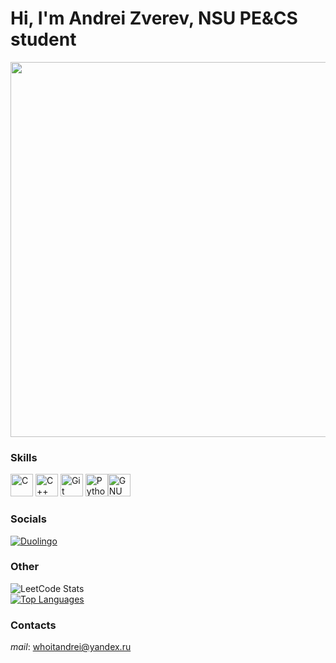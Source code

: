 # Hi, I'm Andrei Zverev, NSU PE&CS student



<div id="header" align="center">
  <img src="https://i.giphy.com/media/v1.Y2lkPTc5MGI3NjExY3U4a2tnanJudGJrbWt5bm5rOHBidG8xYWplNHUyemozMndqcmN4ZSZlcD12MV9pbnRlcm5hbF9naWZfYnlfaWQmY3Q9Zw/sUt8uDIusftiE/giphy.gif" width="600"/>
</div>


### Skills

<p align="left">
<a href="https://docs.microsoft.com/en-us/cpp/?view=msvc-170" target="_blank" rel="noreferrer"><img src="https://raw.githubusercontent.com/danielcranney/readme-generator/main/public/icons/skills/c-colored.svg" width="36" height="36" alt="C" /></a>
<a href="https://docs.microsoft.com/en-us/cpp/?view=msvc-170" target="_blank" rel="noreferrer"><img src="https://raw.githubusercontent.com/danielcranney/readme-generator/main/public/icons/skills/cplusplus-colored.svg" width="36" height="36" alt="C++" /></a>
<a href="https://git-scm.com/" target="_blank" rel="noreferrer"><img src="https://raw.githubusercontent.com/danielcranney/readme-generator/main/public/icons/skills/git-colored.svg" width="36" height="36" alt="Git" /></a>
<a href="https://www.python.org/" target="_blank" rel="noreferrer"><img src="https://raw.githubusercontent.com/danielcranney/readme-generator/main/public/icons/skills/python-colored.svg" width="36" height="36" alt="Python" /></a><a href="https://www.gnu.org/software/bash/" target="_blank" rel="noreferrer"><img src="https://raw.githubusercontent.com/danielcranney/readme-generator/main/public/icons/skills/gnubash.svg" width="36" height="36" alt="GNU Bash" /></a></p>

### Socials
<a href="https://duolingo.com/profile/whoitandrei" target="_blank" rel="noopener noreferrer">
  <img src="https://img.shields.io/badge/Duolingo-%234DC730.svg?style=for-the-badge&logo=Duolingo&logoColor=white" alt="Duolingo">
</a>


### Other
![LeetCode Stats](https://leetcode-badge-sage.vercel.app/badge/whoitandrei?theme=dark) <br>
<a href="https://github.com/whoitandrei" align="left"><img src="https://github-readme-stats.vercel.app/api/top-langs/?username=whoitandrei&langs_count=10&title_color=0891b2&text_color=ffffff&icon_color=0891b2&bg_color=24292e&hide_border=true&locale=en&custom_title=Top%20%Languages" alt="Top Languages" /></a> 


### Contacts
*mail*: <a href="mailto:whoitandrei@yandex.ru">whoitandrei@yandex.ru</a> 
<div align="center"><img src="https://komarev.com/ghpvc/?username=whoitandrei&style=flat-square&color=blue" alt=""/></div>
